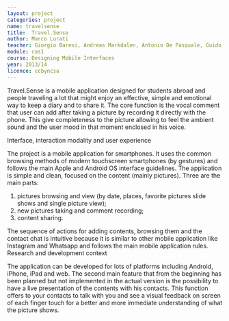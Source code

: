 ```yaml
---
layout: project
categories: project
name: travelsense
title:  Travel.Sense
author: Marco Lurati
teacher: Giorgio Baresi, Andreas Markdalen, Antonio De Pasquale, Guido Parlato / Frog Desing
module: cas1
course: Designing Mobile Interfaces
year: 2013/14
licence: ccbyncsa
---
```

Travel.Sense is a mobile application designed for students abroad and people traveling a lot that might enjoy an effective, simple and emotional way to keep a diary and to share it. The core function is the vocal comment that user can add after taking a picture by recording it directly with the phone. This give completeness to the picture allowing to feel the ambient sound and the user mood in that moment enclosed in his voice.

Interface, interaction modality and user experience

The project is a mobile application for smartphones. It uses the common browsing methods of modern touchscreen smartphones (by gestures) and follows the main Apple and Android OS interface guidelines. The application is simple and clean, focused on the content (mainly pictures). Three are the main parts:

1. pictures browsing and view (by date, places, favorite pictures slide shows and single picture view);
2. new pictures taking and comment recording;
3. content sharing.

The sequence of actions for adding contents, browsing them and the contact chat is intuitive because it is similar to other mobile application like Instagram and Whatsapp and follows the main mobile application rules.
Research and development context

The application can be developed for lots of platforms including Android, iPhone, iPad and web. The second main feature that from the beginning has been planned but not implemented in the actual version is the possibility to have a live presentation of the contents with his contacts. This function offers to your contacts to talk with you and see a visual feedback on screen of each finger touch for a better and more immediate understanding of what the picture shows.